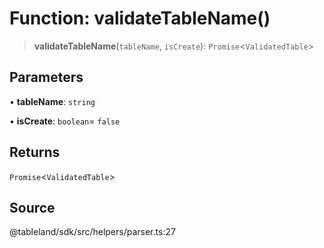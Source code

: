 # Function: validateTableName()

> **validateTableName**(`tableName`, `isCreate`): `Promise`\<`ValidatedTable`\>

## Parameters

• **tableName**: `string`

• **isCreate**: `boolean`= `false`

## Returns

`Promise`\<`ValidatedTable`\>

## Source

@tableland/sdk/src/helpers/parser.ts:27
